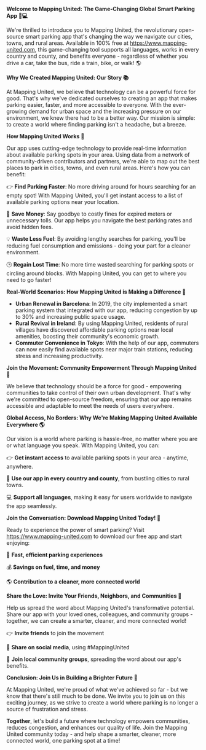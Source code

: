**Welcome to Mapping United: The Game-Changing Global Smart Parking App 🚗💻**

We're thrilled to introduce you to Mapping United, the revolutionary open-source smart parking app that's changing the way we navigate our cities, towns, and rural areas. Available in 100% free at https://www.mapping-united.com, this game-changing tool supports all languages, works in every country and county, and benefits everyone - regardless of whether you drive a car, take the bus, ride a train, bike, or walk! 🌎

**Why We Created Mapping United: Our Story 📚**

At Mapping United, we believe that technology can be a powerful force for good. That's why we've dedicated ourselves to creating an app that makes parking easier, faster, and more accessible to everyone. With the ever-growing demand for urban space and the increasing pressure on our environment, we knew there had to be a better way. Our mission is simple: to create a world where finding parking isn't a headache, but a breeze.

**How Mapping United Works 🚀**

Our app uses cutting-edge technology to provide real-time information about available parking spots in your area. Using data from a network of community-driven contributors and partners, we're able to map out the best places to park in cities, towns, and even rural areas. Here's how you can benefit:

👉 **Find Parking Faster**: No more driving around for hours searching for an empty spot! With Mapping United, you'll get instant access to a list of available parking options near your location.

🚗 **Save Money**: Say goodbye to costly fines for expired meters or unnecessary tolls. Our app helps you navigate the best parking rates and avoid hidden fees.

💡 **Waste Less Fuel**: By avoiding lengthy searches for parking, you'll be reducing fuel consumption and emissions - doing your part for a cleaner environment.

🕒️ **Regain Lost Time**: No more time wasted searching for parking spots or circling around blocks. With Mapping United, you can get to where you need to go faster!

**Real-World Scenarios: How Mapping United is Making a Difference 🌟**

* **Urban Renewal in Barcelona**: In 2019, the city implemented a smart parking system that integrated with our app, reducing congestion by up to 30% and increasing public space usage.
* **Rural Revival in Ireland**: By using Mapping United, residents of rural villages have discovered affordable parking options near local amenities, boosting their community's economic growth.
* **Commuter Convenience in Tokyo**: With the help of our app, commuters can now easily find available spots near major train stations, reducing stress and increasing productivity.

**Join the Movement: Community Empowerment Through Mapping United 🌟**

We believe that technology should be a force for good - empowering communities to take control of their own urban development. That's why we're committed to open-source freedom, ensuring that our app remains accessible and adaptable to meet the needs of users everywhere.

**Global Access, No Borders: Why We're Making Mapping United Available Everywhere 🌎**

Our vision is a world where parking is hassle-free, no matter where you are or what language you speak. With Mapping United, you can:

👉 **Get instant access** to available parking spots in your area - anytime, anywhere.

🌟 **Use our app in every country and county**, from bustling cities to rural towns.

💻 **Support all languages**, making it easy for users worldwide to navigate the app seamlessly.

**Join the Conversation: Download Mapping United Today! 📲**

Ready to experience the power of smart parking? Visit https://www.mapping-united.com to download our free app and start enjoying:

🚗 **Fast, efficient parking experiences**

💰 **Savings on fuel, time, and money**

🌎 **Contribution to a cleaner, more connected world**

**Share the Love: Invite Your Friends, Neighbors, and Communities 🤝**

Help us spread the word about Mapping United's transformative potential. Share our app with your loved ones, colleagues, and community groups - together, we can create a smarter, cleaner, and more connected world!

👉 **Invite friends** to join the movement

💬 **Share on social media**, using #MappingUnited

👥 **Join local community groups**, spreading the word about our app's benefits.

**Conclusion: Join Us in Building a Brighter Future 🌟**

At Mapping United, we're proud of what we've achieved so far - but we know that there's still much to be done. We invite you to join us on this exciting journey, as we strive to create a world where parking is no longer a source of frustration and stress.

**Together**, let's build a future where technology empowers communities, reduces congestion, and enhances our quality of life. Join the Mapping United community today - and help shape a smarter, cleaner, more connected world, one parking spot at a time!